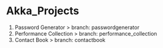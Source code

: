 # Akka_Projects

1. Password Generator > branch: passwordgenerator
2. Performance Collection > branch: performance_collection
3. Contact Book > branch: contactbook
